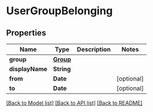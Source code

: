 # UserGroupBelonging

## Properties
Name | Type | Description | Notes
------------ | ------------- | ------------- | -------------
**group** | [**Group**](Group.md) |  | 
**displayName** | **String** |  | 
**from** | **Date** |  | [optional] 
**to** | **Date** |  | [optional] 

[[Back to Model list]](../README.md#documentation-for-models) [[Back to API list]](../README.md#documentation-for-api-endpoints) [[Back to README]](../README.md)


